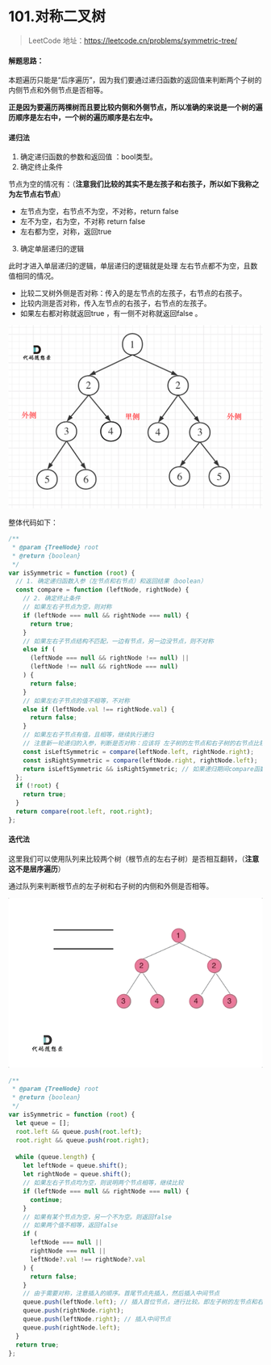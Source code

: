 # 101.对称二叉树

> LeetCode 地址：https://leetcode.cn/problems/symmetric-tree/

#### **解题思路：**

本题遍历只能是“后序遍历”，因为我们要通过递归函数的返回值来判断两个子树的内侧节点和外侧节点是否相等。

**正是因为要遍历两棵树而且要比较内侧和外侧节点，所以准确的来说是一个树的遍历顺序是左右中，一个树的遍历顺序是右左中。**

#### 递归法

1. 确定递归函数的参数和返回值 ：bool类型。
2. 确定终止条件

  节点为空的情况有：（**注意我们比较的其实不是左孩子和右孩子，所以如下我称之为左节点右节点**）

- 左节点为空，右节点不为空，不对称，return false
- 左不为空，右为空，不对称 return false
- 左右都为空，对称，返回true

3. 确定单层递归的逻辑

  此时才进入单层递归的逻辑，单层递归的逻辑就是处理 左右节点都不为空，且数值相同的情况。

- 比较二叉树外侧是否对称：传入的是左节点的左孩子，右节点的右孩子。
- 比较内测是否对称，传入左节点的右孩子，右节点的左孩子。
- 如果左右都对称就返回true ，有一侧不对称就返回false 。

<img src="../../img/对称二叉树1.png" alt="对称二叉树"  />

整体代码如下：

```js
/**
 * @param {TreeNode} root
 * @return {boolean}
 */
var isSymmetric = function (root) {
  // 1. 确定递归函数入参（左节点和右节点）和返回结果（boolean）
  const compare = function (leftNode, rightNode) {
    // 2. 确定终止条件
    // 如果左右子节点为空，则对称
    if (leftNode === null && rightNode === null) {
      return true;
    }
    // 如果左右子节点结构不匹配，一边有节点，另一边没节点，则不对称
    else if (
      (leftNode === null && rightNode !== null) ||
      (leftNode !== null && rightNode === null)
    ) {
      return false;
    }
    // 如果左右子节点的值不相等，不对称
    else if (leftNode.val !== rightNode.val) {
      return false;
    }
    // 如果左右子节点有值，且相等，继续执行递归
    // 注意新一轮递归的入参，判断是否对称：应该将 左子树的左节点和右子树的右节点比较；左子树的右节点和右子树的左节点比较；
    const isLeftSymmetric = compare(leftNode.left, rightNode.right);
    const isRightSymmetric = compare(leftNode.right, rightNode.left);
    return isLeftSymmetric && isRightSymmetric; // 如果递归期间compare函数返回了boolean值，则将其抛出，作为结果
  };
  if (!root) {
    return true;
  }
  return compare(root.left, root.right);
};
```



#### 迭代法

这里我们可以使用队列来比较两个树（根节点的左右子树）是否相互翻转，（**注意这不是层序遍历**）

通过队列来判断根节点的左子树和右子树的内侧和外侧是否相等。

<img src="../../img/对称二叉树2.gif" alt="对称二叉树"  />

```js
/**
 * @param {TreeNode} root
 * @return {boolean}
 */
var isSymmetric = function (root) {
  let queue = [];
  root.left && queue.push(root.left);
  root.right && queue.push(root.right);

  while (queue.length) {
    let leftNode = queue.shift();
    let rightNode = queue.shift();
    // 如果左右子节点均为空，则说明两个节点相等，继续比较
    if (leftNode === null && rightNode === null) {
      continue;
    }
    // 如果有某个节点为空，另一个不为空。则返回false
    // 如果两个值不相等，返回false
    if (
      leftNode === null ||
      rightNode === null ||
      leftNode?.val !== rightNode?.val
    ) {
      return false;
    }
    // 由于需要对称，注意插入的顺序。首尾节点先插入，然后插入中间节点
    queue.push(leftNode.left); // 插入首位节点，进行比较。即左子树的左节点和右子树的右节点
    queue.push(rightNode.right);
    queue.push(leftNode.right); // 插入中间节点
    queue.push(rightNode.left);
  }
  return true;
};
```

